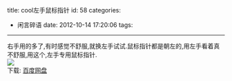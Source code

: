 title: cool左手鼠标指针
id: 58
categories:
  - 闲言碎语
date: 2012-10-14 17:20:06
tags:
---

右手用的多了,有时感觉不舒服,就换左手试试.鼠标指针都是朝左的,用左手看着真不舒服,用这个,左手专用鼠标指针.
</br>![](http://m3.img.libdd.com/farm5/2012/1013/20/0DBC41329AFC1D358AC0535DB6C553A324C9F18D7D8E_500_216.jpg)</img>
</br> 下载: [百度网盘](http://pan.baidu.com/share/link?shareid=80827&amp;uk=1006662537 "百度网盘")